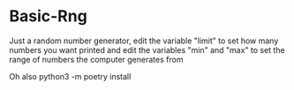 # Basic-Rng
Just a random number generator, edit the variable "limit" to set how many numbers you want printed and edit the variables "min" and "max" to set the range of numbers the computer generates from

Oh also python3 -m poetry install
